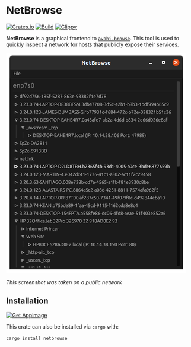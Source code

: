 # NetBrowse
[![Crates.io](https://img.shields.io/crates/v/netbrowse)](https://crates.io/crates/netbrowse) 
[![Build](https://github.com/Ewpratten/netbrowse/actions/workflows/build.yml/badge.svg)](https://github.com/Ewpratten/netbrowse/actions/workflows/build.yml)
[![Clippy](https://github.com/Ewpratten/netbrowse/actions/workflows/clippy.yml/badge.svg)](https://github.com/Ewpratten/netbrowse/actions/workflows/clippy.yml)


**NetBrowse** is a graphical frontend to [`avahi-browse`](https://linux.die.net/man/1/avahi-browse). This tool is used to quickly inspect a network for hosts that publicly expose their services.

![A screenshot](https://github.com/Ewpratten/netbrowse/raw/master/screenshot.png)

*This screenshot was taken on a public network*

## Installation

[![Get Appimage](https://raw.githubusercontent.com/srevinsaju/get-appimage/master/static/badges/get-appimage-branding-blue.png)](https://github.com/Ewpratten/netbrowse/releases/latest)

This crate can also be installed via `cargo` with:

```sh
cargo install netbrowse
```

